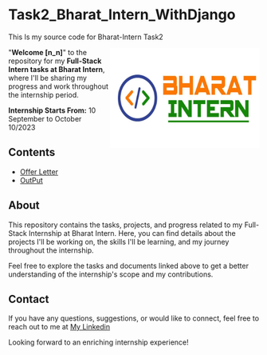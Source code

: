 # Task2_Bharat_Intern_WithDjango
This Is my source code for Bharat-Intern Task2

<img align= "right" src="https://github.com/IIKirito-kunII/Bharat-Intern/blob/62bfd1bcf1953abb08d83864a6df5761fc884f7c/1677698736997.jpeg" width="300" height="200" align-items="right">

"**Welcome [n_n]**" to the repository for my **Full-Stack Intern tasks at Bharat Intern**, where I'll be sharing my progress and work throughout the internship period.

**Internship Starts From:** 10 September  to October 10/2023

## Contents
- [Offer Letter](https://github.com/jiteshmohapatra/Task2_Bharat_Intern_WithDjango/blob/bef5d8c5e94fa4ee982f9b948a55f20201c1882d/offer%20letter.pdf)
- [OutPut](https://github.com/jiteshmohapatra/Task2_Bharat_Intern_WithDjango/blob/bef5d8c5e94fa4ee982f9b948a55f20201c1882d/OutputTask2.png)



## About

This repository contains the tasks, projects, and progress related to my Full-Stack Internship at Bharat Intern. Here, you can find details about the projects I'll be working on, the skills I'll be learning, and my journey throughout the internship.

Feel free to explore the tasks and documents linked above to get a better understanding of the internship's scope and my contributions.


## Contact

If you have any questions, suggestions, or would like to connect, feel free to reach out to me at [ My Linkedin ](http://www.linkedin.com/in/jitesh-mohapatra-2ba94b200)

Looking forward to an enriching internship experience!


